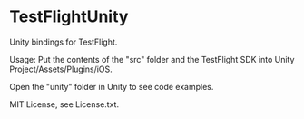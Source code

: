TestFlightUnity
===============

Unity bindings for TestFlight.

Usage:
Put the contents of the "src" folder and the TestFlight SDK into Unity Project/Assets/Plugins/iOS.

Open the "unity" folder in Unity to see code examples.

MIT License, see License.txt.
